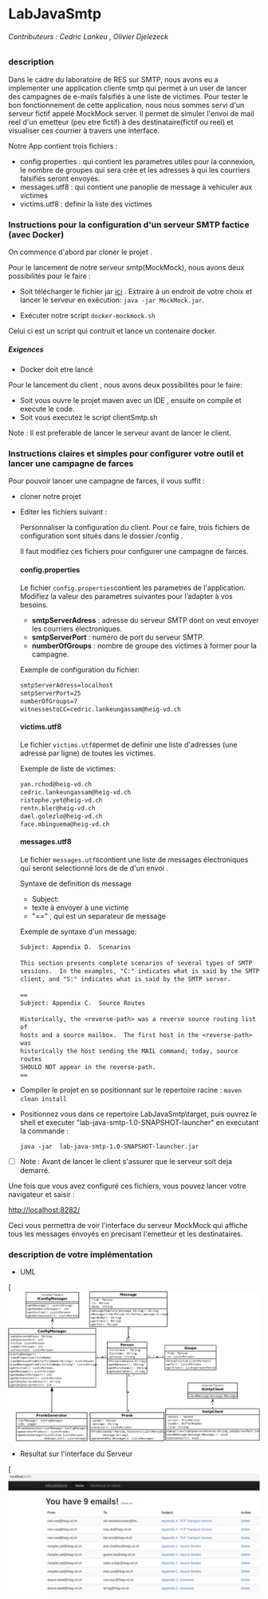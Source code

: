 # LabJavaSmtp





###### Contributeurs : Cedric Lankeu , Olivier Djelezeck



### description

Dans le cadre du laboratoire de RES sur SMTP, nous avons eu a implementer une application cliente smtp qui permet  à un user de lancer des campagnes de e-mails falsifiés à une liste de victimes.
Pour tester le bon fonctionnement de cette application, nous nous sommes servi d'un serveur fictif appelé MockMock server. Il permet de simuler l'envoi de mail reel d'un emetteur (peu etre fictif) à des destinataire(fictif ou reel) et visualiser ces courrier à travers une interface.

Notre App contient trois fichiers : 

- config.properties :  qui contient les parametres utiles pour la connexion, le nombre de groupes qui sera crée et les adresses à qui les courriers falsifiés seront envoyés.
- messages.utf8 : qui contient une panoplie de message à vehiculer aux victimes
- victims.utf8 : definir la liste des victimes



### Instructions pour la configuration d'un serveur SMTP factice (avec Docker)

On commence d'abord par cloner le projet .

Pour le lancement de notre serveur smtp(MockMock), nous avons deux possibilités pour le faire :

- Soit  télécharger le fichier jar [ici](https://github.com/tweakers-dev/MockMock/blob/master/release/MockMock.jar?raw=true) .  Extraire  à un endroit de votre choix et lancer le serveur en  exécution: `java -jar MockMock.jar`.

-  Exécuter notre script `docker-mockmock.sh`

  Celui ci est un script qui contruit et lance un contenaire docker. 

  ##### Exigences

  - Docker doit etre lancé

Pour le lancement du client ,  nous avons deux possibilités pour le faire:

- Soit vous ouvre le projet maven avec un IDE , ensuite on compile et execute le code.
- Soit vous executez le script clientSmtp.sh

Note : Il est preferable de lancer le serveur avant de lancer le client.



 ### Instructions claires et simples pour configurer votre outil et lancer une campagne de farces



Pour pouvoir lancer une campagne de farces, il vous suffit :

- cloner notre projet

- Editer les fichiers  suivant : 

  Personnaliser la configuration du client. Pour ce faire,  trois fichiers de configuration sont situés dans le dossier /config . 

  Il faut modifiez ces fichiers pour configurer une campagne de farces.

  #### config.properties

  Le fichier `config.properties`contient les parametres de l'application. Modifiez la valeur des parametres suivantes pour l’adapter à vos besoins.

  - **smtpServerAdress** : adresse du serveur SMTP  dont on veut envoyer les courriers électroniques.
  - **smtpServerPort** :  numéro de port du serveur SMTP.
  - **numberOfGroups** : nombre de groupe des victimes à former pour la campagne.

  Exemple de configuration du fichier:

  ```
  smtpServerAdress=localhost
  smtpServerPort=25
  numberOfGroups=7
  witnessestoCC=cedric.lankeungassam@heig-vd.ch
  ```

  #### victims.utf8

  Le fichier `victims.utf8`permet de definir une liste d'adresses (une adresse par ligne)  de toutes les victimes.

  Exemple de liste de victimes:

  ```
  yan.rchod@heig-vd.ch
  cedric.lankeungassam@heig-vd.ch
  ristophe.yet@heig-vd.ch
  rentn.bler@heig-vd.ch
  dael.golezlo@heig-vd.ch
  face.mbinguema@heig-vd.ch
  ```

  #### messages.utf8

  Le fichier `messages.utf8`contient une liste de messages électroniques qui seront selectionné lors de de d'un envoi .

  Syntaxe de definition ds message

  - Subject: 
  - texte à envoyer à une victime
  - "=="  , qui est un separateur de message

  Exemple de syntaxe d'un message:

  ```
  Subject: Appendix D.  Scenarios
  
  This section presents complete scenarios of several types of SMTP
  sessions.  In the examples, "C:" indicates what is said by the SMTP
  client, and "S:" indicates what is said by the SMTP server.
  
  ==
  Subject: Appendix C.  Source Routes
  
  Historically, the <reverse-path> was a reverse source routing list of
  hosts and a source mailbox.  The first host in the <reverse-path> was
  historically the host sending the MAIL command; today, source routes
  SHOULD NOT appear in the reverse-path.
  ==
  ```

- Compiler le projet en se positionnant sur le repertoire racine  :  `maven clean install`

- Positionnez vous dans ce repertoire LabJavaSmtp\target, puis ouvrez le shell et executer "lab-java-smtp-1.0-SNAPSHOT-launcher" en executant la commande :  

  ```
  java -jar  lab-java-smtp-1.0-SNAPSHOT-launcher.jar
  ```

- [ ] Note :  Avant de lancer le client s'assurer que le serveur soit deja demarré.



Une fois que vous avez configuré ces fichiers,  vous pouvez lancer  votre navigateur et saisir :

<http://localhost:8282/>

Ceci vous permettra de voir l'interface du serveur MockMock qui affiche tous les messages envoyés en precisant l'emetteur et les destinataires.



### description de votre implémentation





- UML

[![img](https://github.com/cedriclankeu/LabJavaSmtp/blob/master/figure/Diagram1.png)


- Resultat sur l'interface du Serveur

[![img](https://github.com/cedriclankeu/LabJavaSmtp/blob/master/figure/Screenshot%20from%202019-04-29%2018-59-43.png)


